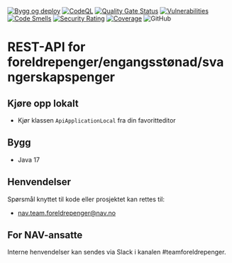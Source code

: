 [![Bygg og deploy](https://github.com/navikt/foreldrepengesoknad-api/actions/workflows/build.yml/badge.svg)](https://github.com/navikt/foreldrepengesoknad-api/actions/workflows/build.yml)
[![CodeQL](https://github.com/navikt/foreldrepengesoknad-api/actions/workflows/codeql-analysis.yml/badge.svg)](https://github.com/navikt/foreldrepengesoknad-api/actions/workflows/codeql-analysis.yml)
[![Quality Gate Status](https://sonarcloud.io/api/project_badges/measure?project=navikt_foreldrepengesoknad-api&metric=alert_status)](https://sonarcloud.io/dashboard?id=navikt_foreldrepengesoknad-api)
[![Vulnerabilities](https://sonarcloud.io/api/project_badges/measure?project=navikt_foreldrepengesoknad-api&metric=vulnerabilities)](https://sonarcloud.io/summary/new_code?id=navikt_foreldrepengesoknad-api)
[![Code Smells](https://sonarcloud.io/api/project_badges/measure?project=navikt_foreldrepengesoknad-api&metric=code_smells)](https://sonarcloud.io/summary/new_code?id=navikt_foreldrepengesoknad-api)
[![Security Rating](https://sonarcloud.io/api/project_badges/measure?project=navikt_foreldrepengesoknad-api&metric=security_rating)](https://sonarcloud.io/summary/new_code?id=navikt_foreldrepengesoknad-api)
[![Coverage](https://sonarcloud.io/api/project_badges/measure?project=navikt_foreldrepengesoknad-api&metric=coverage)](https://sonarcloud.io/summary/new_code?id=navikt_foreldrepengesoknad-api)
![GitHub](https://img.shields.io/github/license/navikt/fpsoknad-felles)

# REST-API for foreldrepenger/engangsstønad/svangerskapspenger

## Kjøre opp lokalt
* Kjør klassen ```ApiApplicationLocal``` fra din favoritteditor

## Bygg
* Java 17

## Henvendelser

Spørsmål knyttet til kode eller prosjektet kan rettes til:

* nav.team.foreldrepenger@nav.no

## For NAV-ansatte

Interne henvendelser kan sendes via Slack i kanalen #teamforeldrepenger.
